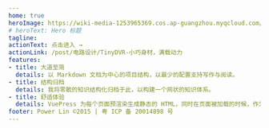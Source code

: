 ```yaml
---
home: true
heroImage: https://wiki-media-1253965369.cos.ap-guangzhou.myqcloud.com/img/20200314124719.png
# heroText: Hero 标题
tagline: 
actionText: 点击进入 →
actionLink: /post/电路设计/TinyDVR-小巧身材，满载动力
features:
- title: 大道至简
  details: 以 Markdown 文档为中心的项目结构，以最少的配置支持写作与阅读。
- title: 结构归档
  details: 我将零散的知识结构化归档于此，以构建一个网状的知识体系。
- title: 舒适体验
  details: VuePress 为每个页面预渲染生成静态的 HTML，同时在页面被加载的时候，作为 SPA 运行，提供舒适的阅读环境。
footer: Power Lin ©2015 | 粤 ICP 备 20014898 号
---
```


